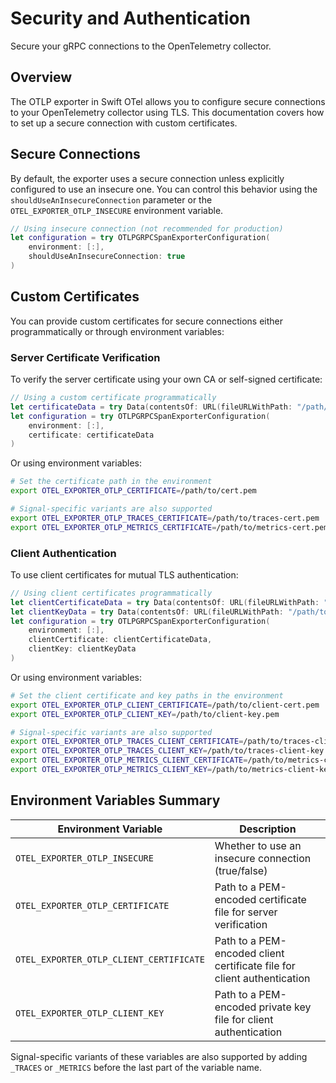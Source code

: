 # Security and Authentication

Secure your gRPC connections to the OpenTelemetry collector.

## Overview

The OTLP exporter in Swift OTel allows you to configure secure connections to your OpenTelemetry collector using TLS. This documentation covers how to set up a secure connection with custom certificates.

## Secure Connections

By default, the exporter uses a secure connection unless explicitly configured to use an insecure one. You can control this behavior using the `shouldUseAnInsecureConnection` parameter or the `OTEL_EXPORTER_OTLP_INSECURE` environment variable.

```swift
// Using insecure connection (not recommended for production)
let configuration = try OTLPGRPCSpanExporterConfiguration(
    environment: [:], 
    shouldUseAnInsecureConnection: true
)
```

## Custom Certificates

You can provide custom certificates for secure connections either programmatically or through environment variables:

### Server Certificate Verification

To verify the server certificate using your own CA or self-signed certificate:

```swift
// Using a custom certificate programmatically
let certificateData = try Data(contentsOf: URL(fileURLWithPath: "/path/to/cert.pem"))
let configuration = try OTLPGRPCSpanExporterConfiguration(
    environment: [:],
    certificate: certificateData
)
```

Or using environment variables:

```bash
# Set the certificate path in the environment
export OTEL_EXPORTER_OTLP_CERTIFICATE=/path/to/cert.pem

# Signal-specific variants are also supported
export OTEL_EXPORTER_OTLP_TRACES_CERTIFICATE=/path/to/traces-cert.pem
export OTEL_EXPORTER_OTLP_METRICS_CERTIFICATE=/path/to/metrics-cert.pem
```

### Client Authentication

To use client certificates for mutual TLS authentication:

```swift
// Using client certificates programmatically
let clientCertificateData = try Data(contentsOf: URL(fileURLWithPath: "/path/to/client-cert.pem"))
let clientKeyData = try Data(contentsOf: URL(fileURLWithPath: "/path/to/client-key.pem"))
let configuration = try OTLPGRPCSpanExporterConfiguration(
    environment: [:],
    clientCertificate: clientCertificateData,
    clientKey: clientKeyData
)
```

Or using environment variables:

```bash
# Set the client certificate and key paths in the environment
export OTEL_EXPORTER_OTLP_CLIENT_CERTIFICATE=/path/to/client-cert.pem
export OTEL_EXPORTER_OTLP_CLIENT_KEY=/path/to/client-key.pem

# Signal-specific variants are also supported
export OTEL_EXPORTER_OTLP_TRACES_CLIENT_CERTIFICATE=/path/to/traces-client-cert.pem
export OTEL_EXPORTER_OTLP_TRACES_CLIENT_KEY=/path/to/traces-client-key.pem
export OTEL_EXPORTER_OTLP_METRICS_CLIENT_CERTIFICATE=/path/to/metrics-client-cert.pem
export OTEL_EXPORTER_OTLP_METRICS_CLIENT_KEY=/path/to/metrics-client-key.pem
```

## Environment Variables Summary

| Environment Variable | Description |
|---------------------|-------------|
| `OTEL_EXPORTER_OTLP_INSECURE` | Whether to use an insecure connection (true/false) |
| `OTEL_EXPORTER_OTLP_CERTIFICATE` | Path to a PEM-encoded certificate file for server verification |
| `OTEL_EXPORTER_OTLP_CLIENT_CERTIFICATE` | Path to a PEM-encoded client certificate file for client authentication |
| `OTEL_EXPORTER_OTLP_CLIENT_KEY` | Path to a PEM-encoded private key file for client authentication |

Signal-specific variants of these variables are also supported by adding `_TRACES` or `_METRICS` before the last part of the variable name.